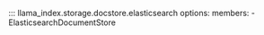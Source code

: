 ::: llama_index.storage.docstore.elasticsearch
    options:
      members:
        - ElasticsearchDocumentStore
